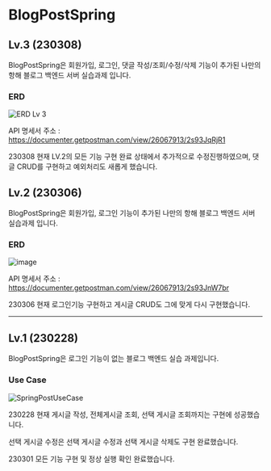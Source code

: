 # BlogPostSpring

## Lv.3 (230308)
BlogPostSpring은 회원가입, 로그인, 댓글 작성/조회/수정/삭제 기능이 추가된 나만의 항해 블로그 백엔드 서버 실습과제 입니다.

### ERD

![ERD Lv 3](https://user-images.githubusercontent.com/97417978/223611253-ce160c86-976c-40a4-a205-2d644fc9a02f.JPG)

API 명세서 주소 : <https://documenter.getpostman.com/view/26067913/2s93JqRjR1>

230308 현재 LV.2의 모든 기능 구현 완료 상태에서 추가적으로 수정진행하였으며, 댓글 CRUD를 구현하고 예외처리도 새롭게 했습니다.

## Lv.2 (230306)

BlogPostSpring은 회원가입, 로그인 기능이 추가된 나만의 항해 블로그 백엔드 서버 실습과제 입니다.

### ERD

![image](https://user-images.githubusercontent.com/97417978/223117738-884ce2a9-1ec9-4763-8fb6-bb3d39b2108c.png)

API 명세서 주소 : <https://documenter.getpostman.com/view/26067913/2s93JnW7br>

230306 현재 로그인기능 구현하고 게시글 CRUD도 그에 맞게 다시 구현했습니다.

-----------------------

## Lv.1 (230228)

BlogPostSpring은 로그인 기능이 없는 블로그 백엔드 실습 과제입니다.

### Use Case

![SpringPostUseCase](https://user-images.githubusercontent.com/97417978/221760664-f5ed5ee9-1192-425c-aac7-4309d9f838b9.png)

230228 현재 게시글 작성, 전체게시글 조회, 선택 게시글 조회까지는 구현에 성공했습니다.

선택 게시글 수정은 선택 게시글 수정과 선택 게시글 삭제도 구현 완료했습니다.

230301 모든 기능 구현 및 정상 실행 확인 완료했습니다.

